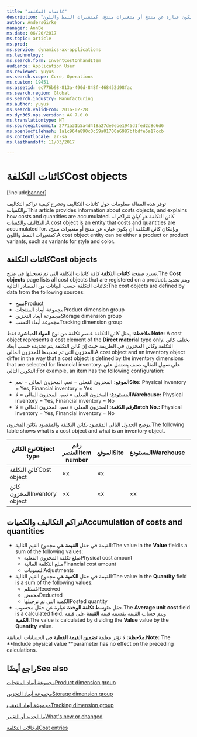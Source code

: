 ```yaml
---
title: "كائنات التكلفة"
description: "توفر هذه المقالة معلومات حول كائنات التكاليف وتشرح كيفية تراكم التكاليف والكميات. كائن التكلفة هو كيان تتراكم له التكاليف والكميات. وبإمكان كائن التكلفة أن يكون عبارة عن منتج أو متغيرات منتج، كمتغيرات النمط واللون."
author: AndersGirke
manager: AnnBe
ms.date: 06/20/2017
ms.topic: article
ms.prod: 
ms.service: dynamics-ax-applications
ms.technology: 
ms.search.form: InventCostOnhandItem
audience: Application User
ms.reviewer: yuyus
ms.search.scope: Core, Operations
ms.custom: 19451
ms.assetid: ec776b98-813a-490d-848f-468452d98fac
ms.search.region: Global
ms.search.industry: Manufacturing
ms.author: yuyus
ms.search.validFrom: 2016-02-28
ms.dyn365.ops.version: AX 7.0.0
ms.translationtype: HT
ms.sourcegitcommit: 2771a31b5a4d418a27de0ebe1945d1fed2d8d6d6
ms.openlocfilehash: 1a1c964a890c0c59a01700a6987bfbdfe5a17ccb
ms.contentlocale: ar-sa
ms.lasthandoff: 11/03/2017

---
```


# <a name="cost-objects"></a><span data-ttu-id="9e877-105">كائنات التكلفة</span><span class="sxs-lookup"><span data-stu-id="9e877-105">Cost objects</span></span>

[!include[banner](../includes/banner.md)]


<span data-ttu-id="9e877-106">توفر هذه المقالة معلومات حول كائنات التكاليف وتشرح كيفية تراكم التكاليف والكميات.</span><span class="sxs-lookup"><span data-stu-id="9e877-106">This article provides information about costs objects, and explains how costs and quantities are accumulated.</span></span> <span data-ttu-id="9e877-107">كائن التكلفة هو كيان تتراكم له التكاليف والكميات.</span><span class="sxs-lookup"><span data-stu-id="9e877-107">A cost object is an entity that costs and quantities are accumulated for.</span></span> <span data-ttu-id="9e877-108">وبإمكان كائن التكلفة أن يكون عبارة عن منتج أو متغيرات منتج، كمتغيرات النمط واللون.</span><span class="sxs-lookup"><span data-stu-id="9e877-108">A cost object entity can be either a product or product variants, such as variants for style and color.</span></span>  

## <a name="cost-objects"></a><span data-ttu-id="9e877-109">كائنات التكلفة</span><span class="sxs-lookup"><span data-stu-id="9e877-109">Cost objects</span></span>

<span data-ttu-id="9e877-110">تسرد صفحة **كائنات التكلفة** كافة كائنات التكلفة التي تم تسجيلها في منتج.</span><span class="sxs-lookup"><span data-stu-id="9e877-110">The **Cost objects** page lists all cost objects that are registered on a product.</span></span> <span data-ttu-id="9e877-111">ويتم تحديد كائنات التكلفة حسب البيانات من المصادر التالية:</span><span class="sxs-lookup"><span data-stu-id="9e877-111">The cost objects are defined by data from the following sources:</span></span>

-   <span data-ttu-id="9e877-112">منتج</span><span class="sxs-lookup"><span data-stu-id="9e877-112">Product</span></span>
-   <span data-ttu-id="9e877-113">مجموعة أبعاد المنتجات</span><span class="sxs-lookup"><span data-stu-id="9e877-113">Product dimension group</span></span>
-   <span data-ttu-id="9e877-114">مجموعة أبعاد التخزين</span><span class="sxs-lookup"><span data-stu-id="9e877-114">Storage dimension group</span></span>
-   <span data-ttu-id="9e877-115">مجموعة أبعاد التعقب</span><span class="sxs-lookup"><span data-stu-id="9e877-115">Tracking dimension group</span></span>

<span data-ttu-id="9e877-116">**ملاحظة:** يمثل كائن التكلفة عنصر تكلفة من نوع **المواد المباشرة** فقط.</span><span class="sxs-lookup"><span data-stu-id="9e877-116">**Note:** A cost object represents a cost element of the **Direct material** type only.</span></span> <span data-ttu-id="9e877-117">يختلف كائن التكلفة وكائن المخزون في الطريقة حيث إن كائن التكلفة يتم تحديده حسب أبعاد المخزون التي تم تحديدها للمخزون المالي.</span><span class="sxs-lookup"><span data-stu-id="9e877-117">A cost object and an inventory object differ in the way that a cost object is defined by the inventory dimensions that are selected for financial inventory.</span></span> <span data-ttu-id="9e877-118">على سبيل المثال، صنف يشتمل على التكوين التالي:</span><span class="sxs-lookup"><span data-stu-id="9e877-118">For example, an item has the following configuration:</span></span>

-   <span data-ttu-id="9e877-119">**الموقع:** المخزون الفعلي = نعم، المخزون المالي = نعم</span><span class="sxs-lookup"><span data-stu-id="9e877-119">**Site:** Physical inventory = Yes, Financial inventory = Yes</span></span>
-   <span data-ttu-id="9e877-120">**المستودع:** المخزون الفعلي = نعم، المخزون المالي = لا</span><span class="sxs-lookup"><span data-stu-id="9e877-120">**Warehouse:** Physical inventory = Yes, Financial inventory = No</span></span>
-   <span data-ttu-id="9e877-121">**رقم الدُفعة:** المخزون الفعلي = نعم، المخزون المالي = لا</span><span class="sxs-lookup"><span data-stu-id="9e877-121">**Batch No.:** Physical inventory = Yes, Financial inventory = No</span></span>

<span data-ttu-id="9e877-122">يوضح الجدول التالي المقصود بكائن التكلفة والمقصود بكائن المخزون.</span><span class="sxs-lookup"><span data-stu-id="9e877-122">The following table shows what is a cost object and what is an inventory object.</span></span>

| <span data-ttu-id="9e877-123">نوع الكائن</span><span class="sxs-lookup"><span data-stu-id="9e877-123">Object type</span></span>      | <span data-ttu-id="9e877-124">رقم العنصر</span><span class="sxs-lookup"><span data-stu-id="9e877-124">Item number</span></span> | <span data-ttu-id="9e877-125">الموقع</span><span class="sxs-lookup"><span data-stu-id="9e877-125">Site</span></span> | <span data-ttu-id="9e877-126">المستودع</span><span class="sxs-lookup"><span data-stu-id="9e877-126">Warehouse</span></span> | <span data-ttu-id="9e877-127">رقم الدُفعة</span><span class="sxs-lookup"><span data-stu-id="9e877-127">Batch No.</span></span> |
|------------------|-------------|------|-----------|-----------|
| <span data-ttu-id="9e877-128">كائن التكلفة</span><span class="sxs-lookup"><span data-stu-id="9e877-128">Cost object</span></span>      | <span data-ttu-id="9e877-129">×</span><span class="sxs-lookup"><span data-stu-id="9e877-129">x</span></span>           | <span data-ttu-id="9e877-130">×</span><span class="sxs-lookup"><span data-stu-id="9e877-130">x</span></span>    |           |           |
| <span data-ttu-id="9e877-131">كائن المخزون</span><span class="sxs-lookup"><span data-stu-id="9e877-131">Inventory object</span></span> | <span data-ttu-id="9e877-132">×</span><span class="sxs-lookup"><span data-stu-id="9e877-132">x</span></span>           | <span data-ttu-id="9e877-133">×</span><span class="sxs-lookup"><span data-stu-id="9e877-133">x</span></span>    |  <span data-ttu-id="9e877-134">×</span><span class="sxs-lookup"><span data-stu-id="9e877-134">x</span></span>        | <span data-ttu-id="9e877-135">×</span><span class="sxs-lookup"><span data-stu-id="9e877-135">x</span></span>         |

## <a name="accumulation-of-costs-and-quantities"></a><span data-ttu-id="9e877-136">تراكم التكاليف والكميات</span><span class="sxs-lookup"><span data-stu-id="9e877-136">Accumulation of costs and quantities</span></span>
-   <span data-ttu-id="9e877-137">القيمة في حقل **القيمة** هي مجموع القيم التالية:</span><span class="sxs-lookup"><span data-stu-id="9e877-137">The value in the **Value** fieldis a sum of the following values:</span></span>
    -   <span data-ttu-id="9e877-138">مبلغ تكلفة المخزون الفعلية</span><span class="sxs-lookup"><span data-stu-id="9e877-138">Physical cost amount</span></span>
    -   <span data-ttu-id="9e877-139">مبلغ التكلفة المالية</span><span class="sxs-lookup"><span data-stu-id="9e877-139">Financial cost amount</span></span>
    -   <span data-ttu-id="9e877-140">التسويات</span><span class="sxs-lookup"><span data-stu-id="9e877-140">Adjustments</span></span>
-   <span data-ttu-id="9e877-141">القيمة في حقل **الكمية** هي مجموع القيم التالية:</span><span class="sxs-lookup"><span data-stu-id="9e877-141">The value in the **Quantity** field is a sum of the following values:</span></span>
    -   <span data-ttu-id="9e877-142">مُستَلم</span><span class="sxs-lookup"><span data-stu-id="9e877-142">Received</span></span>
    -   <span data-ttu-id="9e877-143">مخفض</span><span class="sxs-lookup"><span data-stu-id="9e877-143">Deducted</span></span>
    -   <span data-ttu-id="9e877-144">الكمية التي تم ترحيلها</span><span class="sxs-lookup"><span data-stu-id="9e877-144">Posted quantity</span></span>
-   <span data-ttu-id="9e877-145">حقل **متوسط تكلفة الوحدة** عبارة عن حقل محسوب.</span><span class="sxs-lookup"><span data-stu-id="9e877-145">The **Average unit cost** field is a calculated field.</span></span> <span data-ttu-id="9e877-146">ويتم حساب القيمة بقسمة قيمة **القيمة** على قيمة **الكمية**.</span><span class="sxs-lookup"><span data-stu-id="9e877-146">The value is calculated by dividing the **Value** value by the **Quantity** value.</span></span>

<span data-ttu-id="9e877-147">**ملاحظة:** لا تؤثر معلمة **تضمين القيمة الفعلية** في الحسابات السابقة.</span><span class="sxs-lookup"><span data-stu-id="9e877-147">**Note:** The **Include physical value **parameter has no effect on the preceding calculations.</span></span>

<a name="see-also"></a><span data-ttu-id="9e877-148">راجع أيضًا</span><span class="sxs-lookup"><span data-stu-id="9e877-148">See also</span></span>
--------

[<span data-ttu-id="9e877-149">مجموعة أبعاد المنتجات</span><span class="sxs-lookup"><span data-stu-id="9e877-149">Product dimension group</span></span>](https://technet.microsoft.com/en-us/library/aa499382.aspx)

[<span data-ttu-id="9e877-150">مجموعة أبعاد التخزين</span><span class="sxs-lookup"><span data-stu-id="9e877-150">Storage dimension group</span></span>](https://technet.microsoft.com/en-us/library/hh209317.aspx)

[<span data-ttu-id="9e877-151">مجموعة أبعاد التعقب</span><span class="sxs-lookup"><span data-stu-id="9e877-151">Tracking dimension group</span></span>](https://technet.microsoft.com/en-us/library/hh209465.aspx)

[<span data-ttu-id="9e877-152">ما الجديد أو التغيير</span><span class="sxs-lookup"><span data-stu-id="9e877-152">What's new or changed</span></span>](../../fin-and-ops/get-started/whats-new-changed.md)

[<span data-ttu-id="9e877-153">إدخالات التكلفة</span><span class="sxs-lookup"><span data-stu-id="9e877-153">Cost entries</span></span>](cost-entries.md)





